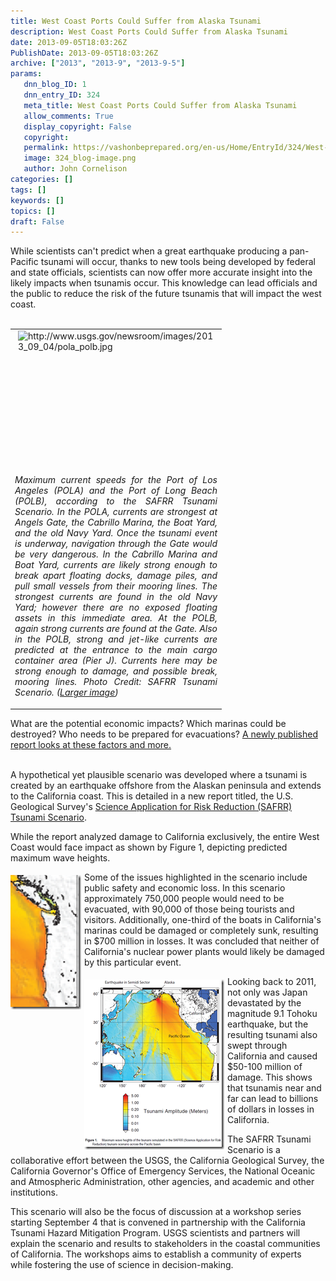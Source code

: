 ```yaml
---
title: West Coast Ports Could Suffer from Alaska Tsunami
description: West Coast Ports Could Suffer from Alaska Tsunami
date: 2013-09-05T18:03:26Z
PublishDate: 2013-09-05T18:03:26Z
archive: ["2013", "2013-9", "2013-9-5"]
params:
   dnn_blog_ID: 1
   dnn_entry_ID: 324
   meta_title: West Coast Ports Could Suffer from Alaska Tsunami
   allow_comments: True
   display_copyright: False
   copyright: 
   permalink: https://vashonbeprepared.org/en-us/Home/EntryId/324/West-Coast-Ports-Could-Suffer-from-Alaska-Tsunami
   image: 324_blog-image.png
   author: John Cornelison
categories: []
tags: []
keywords: []
topics: []
draft: False
---
```


<p><a></a><a></a><a></a><a></a></p>  <div>While scientists can't predict when a great earthquake producing a pan-Pacific tsunami will occur, thanks to new tools being developed by federal and state officials, scientists can now offer more accurate insight into the likely impacts when tsunamis occur. This knowledge can lead officials and the public to reduce the risk of the future tsunamis that will impact the west coast.</div>  <div>&#160;</div>  <div>   <div align="right">     <table cellspacing="0" cellpadding="5" width="250" align="right" border="0"><tbody>         <tr>           <td valign="top" width="250"><img style="float: right; margin: 0px 0px 5px 5px; display: inline" alt="http://www.usgs.gov/newsroom/images/2013_09_04/pola_polb.jpg" align="right" src="http://www.usgs.gov/newsroom/images/2013_09_04/pola_polb.jpg" width="319" height="206" /></td>         </tr>          <tr>           <td valign="top" width="250">             <p align="justify"><em>Maximum current speeds for the Port of Los Angeles (POLA) and the Port of Long Beach (POLB), according to the SAFRR Tsunami Scenario. In the POLA, currents are strongest at Angels Gate, the Cabrillo Marina, the Boat Yard, and the old Navy Yard. Once the tsunami event is underway, navigation through the Gate would be very dangerous. In the Cabrillo Marina and Boat Yard, currents are likely strong enough to break apart floating docks, damage piles, and pull small vessels from their mooring lines. The strongest currents are found in the old Navy Yard; however there are no exposed floating assets in this immediate area. At the POLB, again strong currents are found at the Gate. Also in the POLB, strong and jet-like currents are predicted at the entrance to the main cargo container area (Pier J). Currents here may be strong enough to damage, and possible break, mooring lines. Photo Credit: SAFRR Tsunami Scenario. (</em><a href="http://www.usgs.gov/newsroom/images/2013_09_04/pola_polb.jpg"><em>Larger image</em></a><em>)</em></p>           </td>         </tr>       </tbody></table>   </div> What are the potential economic impacts? Which marinas could be destroyed? Who needs to be prepared for evacuations? <a href="http://pubs.usgs.gov/of/2013/1170/a/">A newly published report looks at these factors and more.</a></div>  <div>&#160;</div>  <p>A hypothetical yet plausible scenario was developed where a tsunami is created by an earthquake offshore from the Alaskan peninsula and extends to the California coast. This is detailed in a new report titled, the U.S. Geological Survey's <a href="http://www.usgs.gov/natural_hazards/safrr/projects/tsunamiscenario.asp">Science Application for Risk Reduction (SAFRR) Tsunami Scenario</a>.</p>  <p>While the report analyzed damage to California exclusively, the entire West Coast would face impact as shown by Figure 1, depicting predicted maximum wave heights.</p>  <p><a href="/images/dnnBlog/1/324/Windows-Live-Writer-West-Coast-Ports-Could-Suffer-from-Alask_95FF-9-5-2013_at_10.56.21_AM_2.png"><img title="Figure 1 - Maximum Wave Heights Predictions for WA and OR" style="border-left-width: 0px; border-right-width: 0px; background-image: none; border-bottom-width: 0px; float: left; padding-top: 0px; padding-left: 0px; margin: 5px 5px 5px 0px; display: inline; padding-right: 0px; border-top-width: 0px" border="0" alt="Figure 1 - Maximum Wave Heights Predictions for WA and OR" align="left" src="/images/dnnBlog/1/324/Windows-Live-Writer-West-Coast-Ports-Could-Suffer-from-Alask_95FF-9-5-2013_at_10.56.21_AM_thumb.png" width="113" height="215" /></a>Some of the issues highlighted in the scenario include public safety and economic loss. In this scenario approximately 750,000 people would need to be evacuated, with 90,000 of those being tourists and visitors. Additionally, one-third of the boats in California's marinas could be damaged or completely sunk, resulting in $700 million in losses. It was concluded that neither of California's nuclear power plants would likely be damaged by this particular event.</p>  <p><a href="/images/dnnBlog/1/324/Windows-Live-Writer-West-Coast-Ports-Could-Suffer-from-Alask_95FF-9-5-2013_at_10.55.23_AM_2.png"><img title="Figure 1 - Maximum Wave Heights Predictions" style="border-left-width: 0px; border-right-width: 0px; background-image: none; border-bottom-width: 0px; float: left; padding-top: 0px; padding-left: 0px; margin: 5px 5px 5px 0px; display: inline; padding-right: 0px; border-top-width: 0px" border="0" alt="Figure 1 - Maximum Wave Heights Predictions" align="left" src="/images/dnnBlog/1/324/Windows-Live-Writer-West-Coast-Ports-Could-Suffer-from-Alask_95FF-9-5-2013_at_10.55.23_AM_thumb.png" width="224" height="272" /></a>Looking back to 2011, not only was Japan devastated by the magnitude 9.1 Tohoku earthquake, but the resulting tsunami also swept through California and caused $50-100 million of damage. This shows that tsunamis near and far can lead to billions of dollars in losses in California.</p>  <p>The SAFRR Tsunami Scenario is a collaborative effort between the USGS, the California Geological Survey, the California Governor's Office of Emergency Services, the National Oceanic and Atmospheric Administration, other agencies, and academic and other institutions.</p>  <p>This scenario will also be the focus of discussion at a workshop series starting September 4 that is convened in partnership with the California Tsunami Hazard Mitigation Program. USGS scientists and partners will explain the scenario and results to stakeholders in the coastal communities of California. The workshops aims to establish a community of experts while fostering the use of science in decision-making.</p>
